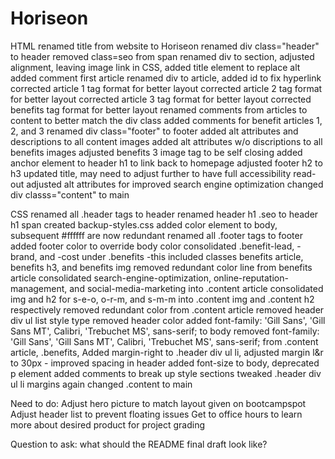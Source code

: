 # Horiseon

HTML
renamed title from website to Horiseon
renamed div class="header" to header
removed class=seo from span
renamed div to section, adjusted alignment, leaving image link in CSS, added title element to replace alt
added comment first article
renamed div to article, added id to fix hyperlink
corrected article 1 tag format for better layout
corrected article 2 tag format for better layout
corrected article 3 tag format for better layout
corrected benefits tag format for better layout
renamed comments from articles to content to better match the div class
added comments for benefit articles 1, 2, and 3
renamed div class="footer" to footer
added alt attributes and descriptions to all content images
added alt attributes w/o discriptions to all benefits images
adjusted benefits 3 image tag to be self closing
added anchor element to header h1 to link back to homepage
adjusted footer h2 to h3
updated title, may need to adjust further to have full accessibility read-out
adjusted alt attributes for improved search engine optimization
changed div classs="content" to main


CSS
renamed all .header tags to header
renamed header h1 .seo to header h1 span
created backup-styles.css
added color element to body, subsequent #ffffff are now redundant
renamed all .footer tags to footer
added footer color to override body color
consolidated .benefit-lead, -brand, and -cost under .benefits
-this included classes benefits article, benefits h3, and benefits img
removed redundant color line from benefits article
consolidated search-engine-optimization, online-reputation-management, and social-media-marketing into .content article
consolidated img and h2 for s-e-o, o-r-m, and s-m-m into .content img and .content h2 respectively
removed redundant color from .content article
removed header div ul list style type
removed header color
added font-family: 'Gill Sans', 'Gill Sans MT', Calibri, 'Trebuchet MS', sans-serif; to body
removed font-family: 'Gill Sans', 'Gill Sans MT', Calibri, 'Trebuchet MS', sans-serif; from .content article, .benefits, 
Added margin-right to .header div ul li, adjusted margin l&r to 30px - improved spacing in header
added font-size to body, deprecated p element
added comments to break up style sections
tweaked .header div ul li margins again
changed .content to main


Need to do:
Adjust hero picture to match layout given on bootcampspot
Adjust header list to prevent floating issues
Get to office hours to learn more about desired product for project grading

Question to ask: what should the README final draft look like?